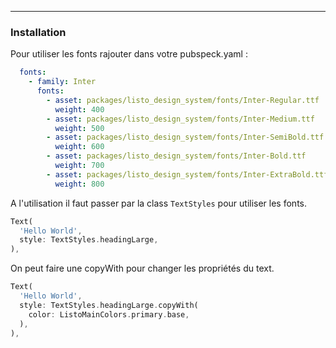 --- 
### Installation

Pour utiliser les fonts rajouter dans votre pubspeck.yaml : 

```yaml
  fonts:
    - family: Inter
      fonts:
        - asset: packages/listo_design_system/fonts/Inter-Regular.ttf
          weight: 400
        - asset: packages/listo_design_system/fonts/Inter-Medium.ttf
          weight: 500
        - asset: packages/listo_design_system/fonts/Inter-SemiBold.ttf
          weight: 600
        - asset: packages/listo_design_system/fonts/Inter-Bold.ttf
          weight: 700
        - asset: packages/listo_design_system/fonts/Inter-ExtraBold.ttf
          weight: 800
```

A l'utilisation il faut passer par la class `TextStyles` pour utiliser les fonts. 

```dart
Text(
  'Hello World',
  style: TextStyles.headingLarge,
),
```

On peut faire une copyWith pour changer les propriétés du text. 

```dart
Text(
  'Hello World',
  style: TextStyles.headingLarge.copyWith(
    color: ListoMainColors.primary.base,
  ),
),
```

